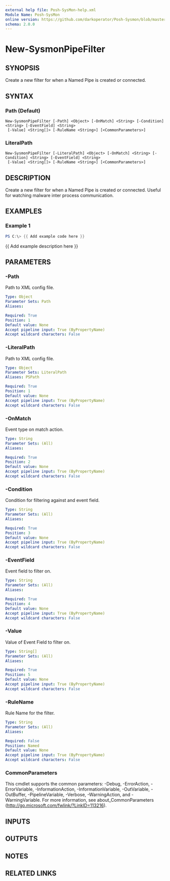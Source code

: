 ```yaml
---
external help file: Posh-SysMon-help.xml
Module Name: Posh-SysMon
online version: https://github.com/darkoperator/Posh-Sysmon/blob/master/docs/New-SysmonNetworkConnectFilter.md
schema: 2.0.0
---
```


# New-SysmonPipeFilter

## SYNOPSIS
Create a new filter for when a Named Pipe is created or connected.

## SYNTAX

### Path (Default)
```
New-SysmonPipeFilter [-Path] <Object> [-OnMatch] <String> [-Condition] <String> [-EventField] <String>
 [-Value] <String[]> [-RuleName <String>] [<CommonParameters>]
```

### LiteralPath
```
New-SysmonPipeFilter [-LiteralPath] <Object> [-OnMatch] <String> [-Condition] <String> [-EventField] <String>
 [-Value] <String[]> [-RuleName <String>] [<CommonParameters>]
```

## DESCRIPTION
Create a new filter for when a Named Pipe is created or connected.
Useful for watching malware inter process communication.

## EXAMPLES

### Example 1
```powershell
PS C:\> {{ Add example code here }}
```

{{ Add example description here }}

## PARAMETERS

### -Path
Path to XML config file.

```yaml
Type: Object
Parameter Sets: Path
Aliases:

Required: True
Position: 1
Default value: None
Accept pipeline input: True (ByPropertyName)
Accept wildcard characters: False
```

### -LiteralPath
Path to XML config file.

```yaml
Type: Object
Parameter Sets: LiteralPath
Aliases: PSPath

Required: True
Position: 1
Default value: None
Accept pipeline input: True (ByPropertyName)
Accept wildcard characters: False
```

### -OnMatch
Event type on match action.

```yaml
Type: String
Parameter Sets: (All)
Aliases:

Required: True
Position: 2
Default value: None
Accept pipeline input: True (ByPropertyName)
Accept wildcard characters: False
```

### -Condition
Condition for filtering against and event field.

```yaml
Type: String
Parameter Sets: (All)
Aliases:

Required: True
Position: 3
Default value: None
Accept pipeline input: True (ByPropertyName)
Accept wildcard characters: False
```

### -EventField
Event field to filter on.

```yaml
Type: String
Parameter Sets: (All)
Aliases:

Required: True
Position: 4
Default value: None
Accept pipeline input: True (ByPropertyName)
Accept wildcard characters: False
```

### -Value
Value of Event Field to filter on.

```yaml
Type: String[]
Parameter Sets: (All)
Aliases:

Required: True
Position: 5
Default value: None
Accept pipeline input: True (ByPropertyName)
Accept wildcard characters: False
```

### -RuleName
Rule Name for the filter.

```yaml
Type: String
Parameter Sets: (All)
Aliases:

Required: False
Position: Named
Default value: None
Accept pipeline input: True (ByPropertyName)
Accept wildcard characters: False
```

### CommonParameters
This cmdlet supports the common parameters: -Debug, -ErrorAction, -ErrorVariable, -InformationAction, -InformationVariable, -OutVariable, -OutBuffer, -PipelineVariable, -Verbose, -WarningAction, and -WarningVariable.
For more information, see about_CommonParameters (http://go.microsoft.com/fwlink/?LinkID=113216).

## INPUTS

## OUTPUTS

## NOTES

## RELATED LINKS
